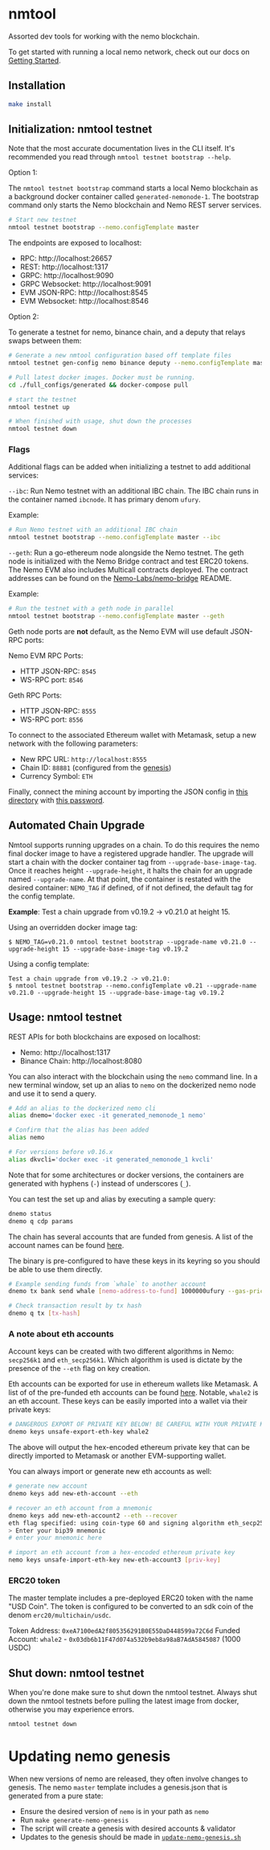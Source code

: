 # nmtool

Assorted dev tools for working with the nemo blockchain.

To get started with running a local nemo network, check out our docs on [Getting Started](https://docs.nemo.io/docs/cosmos/getting-started).

## Installation

```bash
make install
```

## Initialization: nmtool testnet

Note that the most accurate documentation lives in the CLI itself. It's recommended you read through `nmtool testnet bootstrap --help`.

Option 1:

The `nmtool testnet bootstrap` command starts a local Nemo blockchain as a
background docker container called `generated-nemonode-1`. The bootstrap command
only starts the Nemo blockchain and Nemo REST server services.

```bash
# Start new testnet
nmtool testnet bootstrap --nemo.configTemplate master
```

The endpoints are exposed to localhost:

* RPC: http://localhost:26657
* REST: http://localhost:1317
* GRPC: http://localhost:9090
* GRPC Websocket: http://localhost:9091
* EVM JSON-RPC: http://localhost:8545
* EVM Websocket: http://localhost:8546

Option 2:

To generate a testnet for nemo, binance chain, and a deputy that relays swaps between them:

```bash
# Generate a new nmtool configuration based off template files
nmtool testnet gen-config nemo binance deputy --nemo.configTemplate master

# Pull latest docker images. Docker must be running.
cd ./full_configs/generated && docker-compose pull

# start the testnet
nmtool testnet up

# When finished with usage, shut down the processes
nmtool testnet down
```

### Flags

Additional flags can be added when initializing a testnet to add additional
services:

`--ibc`: Run Nemo testnet with an additional IBC chain. The IBC chain runs in the container named `ibcnode`. It has primary denom `ufury`.

Example:

```bash
# Run Nemo testnet with an additional IBC chain
nmtool testnet bootstrap --nemo.configTemplate master --ibc
```

`--geth`: Run a go-ethereum node alongside the Nemo testnet. The geth node is
initialized with the Nemo Bridge contract and test ERC20 tokens. The Nemo EVM
also includes Multicall contracts deployed. The contract addresses can be found
on the [Nemo-Labs/nemo-bridge](https://github.com/Nemo-Labs/nemo-bridge#development)
README.

Example:

```bash
# Run the testnet with a geth node in parallel
nmtool testnet bootstrap --nemo.configTemplate master --geth
```

Geth node ports are **not** default, as the Nemo EVM will use default JSON-RPC
ports:

Nemo EVM RPC Ports:

* HTTP JSON-RPC: `8545`
* WS-RPC port: `8546`

Geth RPC Ports:

* HTTP JSON-RPC: `8555`
* WS-RPC port: `8556`

To connect to the associated Ethereum wallet with Metamask, setup a new network with the following parameters:
* New RPC URL: `http://localhost:8555`
* Chain ID: `88881` (configured from the [genesis](config/templates/geth/initstate/genesis.json#L3))
* Currency Symbol: `ETH`

Finally, connect the mining account by importing the JSON config in [this directory](config/templates/geth/initstate/.geth/keystore)
with [this password](config/templates/geth/initstate/eth-password).

## Automated Chain Upgrade

Nmtool supports running upgrades on a chain. To do this requires the nemo final docker image to have a registered upgrade handler.
The upgrade will start a chain with the docker container tag from `--upgrade-base-image-tag`. Once it reaches height `--upgrade-height`, it halts the chain for an upgrade named `--upgrade-name`. At that point, the container is restated with the desired container: `NEMO_TAG` if defined, of if not defined, the default tag for the config template.

**Example**:
Test a chain upgrade from v0.19.2 -> v0.21.0 at height 15.

Using an overridden docker image tag:
```
$ NEMO_TAG=v0.21.0 nmtool testnet bootstrap --upgrade-name v0.21.0 --upgrade-height 15 --upgrade-base-image-tag v0.19.2
```

Using a config template:
```
Test a chain upgrade from v0.19.2 -> v0.21.0:
$ nmtool testnet bootstrap --nemo.configTemplate v0.21 --upgrade-name v0.21.0 --upgrade-height 15 --upgrade-base-image-tag v0.19.2
```

## Usage: nmtool testnet

REST APIs for both blockchains are exposed on localhost:

- Nemo: http://localhost:1317
- Binance Chain: http://localhost:8080

You can also interact with the blockchain using the `nemo` command line. In a
new terminal window, set up an alias to `nemo` on the dockerized nemo node and
use it to send a query.

```bash
# Add an alias to the dockerized nemo cli
alias dnemo='docker exec -it generated_nemonode_1 nemo'

# Confirm that the alias has been added
alias nemo

# For versions before v0.16.x
alias dkvcli='docker exec -it generated_nemonode_1 kvcli'
```

Note that for some architectures or docker versions, the containers are generated with hyphens (`-`) instead of underscores (`_`).

You can test the set up and alias by executing a sample query:

```bash
dnemo status
dnemo q cdp params
```

The chain has several accounts that are funded from genesis. A list of the account names can be found [here](config/common/addresses.json).

The binary is pre-configured to have these keys in its keyring so you should be able to use them directly.
```bash
# Example sending funds from `whale` to another account
dnemo tx bank send whale [nemo-address-to-fund] 1000000ufury --gas-prices 0.001ufury -y

# Check transaction result by tx hash
dnemo q tx [tx-hash]
```
### A note about eth accounts

Account keys can be created with two different algorithms in Nemo: `secp256k1` and `eth_secp256k1`.
Which algorithm is used is dictate by the presence of the `--eth` flag on key creation.

Eth accounts can be exported for use in ethereum wallets like Metamask. A list of of the pre-funded eth accounts can be found [here](config/generate/genesis/auth.accounts/eth-accounts.json).
Notable, `whale2` is an eth account. These keys can be easily imported into a wallet via their private keys:
```bash
# DANGEROUS EXPORT OF PRIVATE KEY BELOW! BE CAREFUL WITH YOUR PRIVATE KEYS FOR MAINNET ACCOUNTS.
dnemo keys unsafe-export-eth-key whale2
```
The above will output the hex-encoded ethereum private key that can be directly imported to Metamask or another EVM-supporting wallet.

You can always import or generate new eth accounts as well:
```bash
# generate new account
dnemo keys add new-eth-account --eth

# recover an eth account from a mnemonic
dnemo keys add new-eth-account2 --eth --recover
eth flag specified: using coin-type 60 and signing algorithm eth_secp256k1
> Enter your bip39 mnemonic
# enter your mnemonic here

# import an eth account from a hex-encoded ethereum private key
nemo keys unsafe-import-eth-key new-eth-account3 [priv-key]
```

### ERC20 token

The master template includes a pre-deployed ERC20 token with the name "USD Coin". The token is configured to be converted to an sdk coin of the denom `erc20/multichain/usdc`.

Token Address: `0xeA7100edA2f805356291B0E55DaD448599a72C6d`
Funded Account: `whale2` - `0x03db6b11F47d074a532b9eb8a98aB7AdA5845087` (1000 USDC)

## Shut down: nmtool testnet

When you're done make sure to shut down the nmtool testnet. Always shut down the nmtool testnets before pulling the latest image from docker, otherwise you may experience errors.

```bash
nmtool testnet down
```

# Updating nemo genesis

When new versions of nemo are released, they often involve changes to genesis.
The nemo `master` template includes a genesis.json that is generated from a pure state:
* Ensure the desired version of `nemo` is in your path as `nemo`
* Run `make generate-nemo-genesis`
* The script will create a genesis with desired accounts & validator
* Updates to the genesis should be made in [`update-nemo-genesis.sh`](./config/generate/genesis/generate-nemo-genesis.sh)
